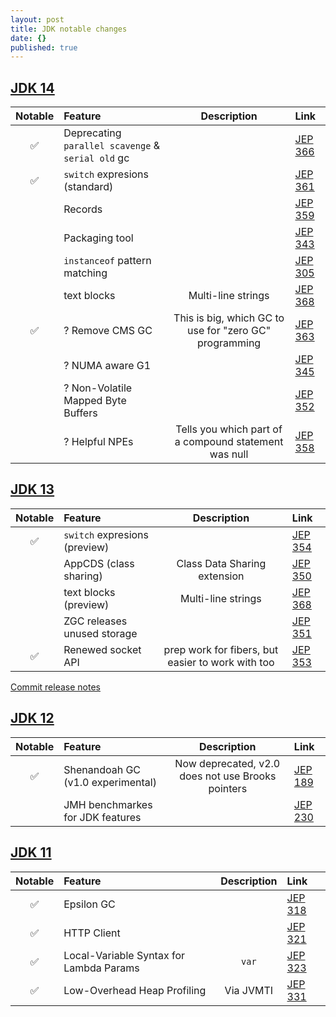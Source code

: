 ```yaml
---
layout: post
title: JDK notable changes
date: {}
published: true
---
```


## [JDK 14](https://openjdk.java.net/projects/jdk/14/)

| Notable | Feature                                           |                      Description                       | Link                                         |
|:-------:|:--------------------------------------------------|:------------------------------------------------------:|:---------------------------------------------|
|    ✅    | Deprecating `parallel scavenge` & `serial old` gc |                                                        | [JEP 366](https://openjdk.java.net/jeps/366) |
|    ✅    | `switch` expresions (standard)                    |                                                        | [JEP 361](https://openjdk.java.net/jeps/361) |
|         | Records                                           |                                                        | [JEP 359](https://openjdk.java.net/jeps/359) |
|         | Packaging tool                                                                                            || [JEP 343](https://openjdk.java.net/jeps/343) |
|         | `instanceof` pattern matching                                                                             || [JEP 305](https://openjdk.java.net/jeps/305) |
|         | text blocks                                       |                   Multi-line strings                   | [JEP 368](https://openjdk.java.net/jeps/368) |
|    ✅    | ? Remove CMS GC                                   | This is big, which GC to use for "zero GC" programming | [JEP 363](https://openjdk.java.net/jeps/363) |
|         | ? NUMA aware G1                                   |                                                        | [JEP 345](https://openjdk.java.net/jeps/345) |
|         | ? Non-Volatile Mapped Byte Buffers                |                                                        | [JEP 352](https://openjdk.java.net/jeps/352) |
|         | ? Helpful NPEs                                    | Tells you which part of a compound statement was null  | [JEP 358](https://openjdk.java.net/jeps/358) |

## [JDK 13](https://openjdk.java.net/projects/jdk/13/)

| Notable | Feature                       |                    Description                    | Link                                         |
|:-------:|:------------------------------|:-------------------------------------------------:|:---------------------------------------------|
|    ✅    | `switch` expresions (preview) |                                                   | [JEP 354](https://openjdk.java.net/jeps/354) |
|         | AppCDS (class sharing)        |           Class Data Sharing extension            | [JEP 350](https://openjdk.java.net/jeps/350) |
|         | text blocks (preview)         |                Multi-line strings                 | [JEP 368](https://openjdk.java.net/jeps/368) |
|         | ZGC releases unused storage   |                                                   | [JEP 351](https://openjdk.java.net/jeps/351) |
|    ✅    | Renewed socket API            | prep work for fibers, but easier to work with too | [JEP 353](https://openjdk.java.net/jeps/353) |
[Commit release notes](https://builds.shipilev.net/backports-monitor/release-notes-13.txt)

## [JDK 12](https://openjdk.java.net/projects/jdk/12/)

| Notable | Feature                           |                    Description                    | Link                                         |
|:-------:|:----------------------------------|:-------------------------------------------------:|:---------------------------------------------|
|    ✅    | Shenandoah GC (v1.0 experimental) | Now deprecated, v2.0 does not use Brooks pointers | [JEP 189](https://openjdk.java.net/jeps/189) |
|         | JMH benchmarkes for JDK features                                                     || [JEP 230](https://openjdk.java.net/jeps/230) |

## [JDK 11](https://openjdk.java.net/projects/jdk/11/)

| Notable | Feature                                 | Description | Link                                         |
|:-------:|:----------------------------------------|:-----------:|:---------------------------------------------|
|    ✅    | Epsilon GC                              |             | [JEP 318](https://openjdk.java.net/jeps/318) |
|    ✅    | HTTP Client                             |             | [JEP 321](https://openjdk.java.net/jeps/321) |
|    ✅    | Local-Variable Syntax for Lambda Params |    `var`    | [JEP 323](https://openjdk.java.net/jeps/323) |
|    ✅    | Low-Overhead Heap Profiling             |  Via JVMTI  | [JEP 331](https://openjdk.java.net/jeps/331) |
